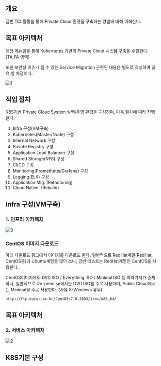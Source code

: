 ## 개요
금번 TCL활동을 통해 Private Cloud 환경을 구축하는 방법에 대해 이해한다.




## 목표 아키텍처

해당 메뉴얼을 통해 Kubernetes 기반의 Private Cloud 시스템 구축을 수행한다. (TA,PA 영역)

또한 보안상 이슈가 될 수 있는 Service Migration 관련된 내용은 별도로 작성하여 공유 할 예정이다.


![1](https://user-images.githubusercontent.com/53555895/82279300-2b2afa80-99c7-11ea-829a-7893e925812e.PNG)


## 작업 절차

K8S기반 Private Cloud System 실행/운영 환경을 구성하며, 다음 절차에 따라 진행한다.

   1. Infra 구성(VM구축)
   2. Kubernetes(Master/Node) 구성
   3. Internal Network 구성
   4. Private Registry 구성
   5. Application Load Balancer 구성
   5. Shared Storage(NFS) 구성
   6. CI/CD 구성
   7. Monitoring(Prometheus/Grafana) 구성
   8. Logging(ELK) 구성
   9. Application Mig. (Refactoring)
   10. Cloud Native. (Rebuild)



## Infra 구성(VM구축)

### 1. 인프라 아키텍처

![3](https://user-images.githubusercontent.com/53555895/82279296-29f9cd80-99c7-11ea-91f0-c83ec1acc703.jpg)

### CentOS 이미지 다운로드

아래 다운로드 링크에서 이미지를 다운로드 한다.
일반적으로 RedHat계열(RedHat, CentOS등)과 Ubuntu계열을 많이 쓰나, 금번 테스트는 RedHat계열인 CentOS를 사용한다.

CentOS이미지에도 DVD ISO / Everything ISO / Minimal ISO 등 여러가지가 존재하나,
일반적으로 On-premise에서는 DVD ISO를 주로 사용하며, Public Cloud에서는 Minimal을 주로 사용한다. (사유 X-Windows 유무)


```
http://ftp.kaist.ac.kr/CentOS/7.8.2003/isos/x86_64/
```




## 목표 아키텍처

### 2. 서비스 아키텍처
![2](https://user-images.githubusercontent.com/53555895/82279301-2bc39100-99c7-11ea-9ebb-55ff9b6bb3e0.PNG)







## K8S기본 구성


